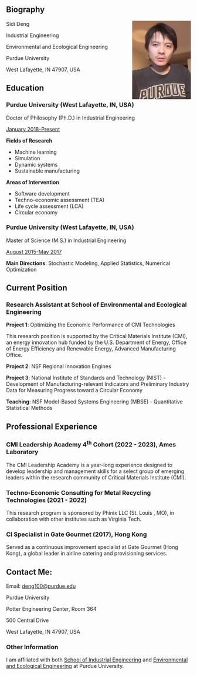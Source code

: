 <meta name="google-site-verification" content="wXw4iY7Q0ywPhGQbXhdnZ3VxrOAoKzdHihOsWPD9jcU" />

## Biography

Sidi Deng <img align = "right" width = "160" src="/Image/29July22.jpg" title = "Biography" >




Industrial Engineering

Environmental and Ecological Engineering

Purdue University

West Lafayette, IN 47907, USA


## Education


### Purdue University (West Lafayette, IN, USA)


Doctor of Philosophy (Ph.D.) in Industrial Engineering 

<ins>January 2018-Present</ins>

**Fields of Research**
- Machine learning
- Simulation
- Dynamic systems
- Sustainable manufacturing

**Areas of Intervention**
- Software development
- Techno-economic assessment (TEA)
- Life cycle assessment (LCA)
- Circular economy 



### Purdue University (West Lafayette, IN, USA)


Master of Science (M.S.) in Industrial Engineering 

<ins>August 2015-May 2017</ins>

**Main Directions**: Stochastic Modeling, Applied Statistics, Numerical Optimization

## Current Position
### Research Assistant at School of Environmental and Ecological Engineering

**Project 1**: Optimizing the Economic Performance of CMI Technologies

This research position is supported by the Critical Materials Institute (CMI), an energy innovation hub funded by the U.S. Department of Energy, Office of Energy Efficiency and Renewable Energy, Advanced Manufacturing Office.

**Project 2**: NSF Regional Innovation Engines

**Project 3**: National Institute of Standards and Technology (NIST) - Development of Manufacturing-relevant Indicators and Preliminary Industry Data for Measuring Progress toward a Circular Economy

**Teaching**: NSF Model-Based Systems Engineering (MBSE) - Quantitative Statistical Methods

## Professional Experience

### CMI Leadership Academy 4<sup>th</sup> Cohort (2022 - 2023), Ames Laboratory
The CMI Leadership Academy is a year-long experience designed to develop leadership and management skills for a select group of emerging leaders within the research community of Critical Materials Institute (CMI). 

### Techno-Economic Consulting for Metal Recycling Technologies (2021 - 2022)

This research program is sponsored by Phinix LLC (St. Louis , MO), in collaboration with other institutes such as Virginia Tech.

### CI Specialist in Gate Gourmet (2017), Hong Kong  

Served as a continuous improvement specialist at Gate Gourmet (Hong Kong), a global leader in airline catering and provisioning services.



## Contact Me:

Email: <deng100@purdue.edu>

Purdue University

Potter Engineering Center, Room 364

500 Central Drive

West Lafayette, IN 47907, USA

### Other Information

I am affiliated with both [School of Industrial Engineering](https://engineering.purdue.edu/IE) and [Environmental and Ecological Engineering](https://engineering.purdue.edu/EEE) at Purdue University.

